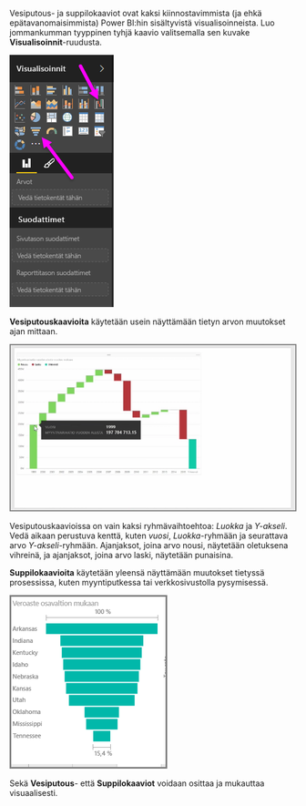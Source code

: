 Vesiputous- ja suppilokaaviot ovat kaksi kiinnostavimmista (ja ehkä epätavanomaisimmista) Power BI:hin sisältyvistä visualisoinneista. Luo jommankumman tyyppinen tyhjä kaavio valitsemalla sen kuvake **Visualisoinnit**-ruudusta.

![](media/3-8-create-waterfall-funnel-charts/3-8_1.png)

**Vesiputouskaavioita** käytetään usein näyttämään tietyn arvon muutokset ajan mittaan.

![](media/3-8-create-waterfall-funnel-charts/3-8_2.png)

Vesiputouskaavioissa on vain kaksi ryhmävaihtoehtoa: *Luokka* ja *Y-akseli*. Vedä aikaan perustuva kenttä, kuten *vuosi*, *Luokka*-ryhmään ja seurattava arvo *Y-akseli*-ryhmään. Ajanjaksot, joina arvo nousi, näytetään oletuksena vihreinä, ja ajanjaksot, joina arvo laski, näytetään punaisina.

**Suppilokaavioita** käytetään yleensä näyttämään muutokset tietyssä prosessissa, kuten myyntiputkessa tai verkkosivustolla pysymisessä.

![](media/3-8-create-waterfall-funnel-charts/3-8_3.png)

Sekä **Vesiputous**- että **Suppilokaaviot** voidaan osittaa ja mukauttaa visuaalisesti.

